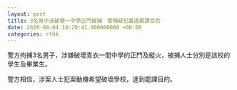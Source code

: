 ```yaml
---
layout: post
title: 3名男子涉破壞一中學正門被捕　警稱疑犯冀達罷課目的
date: 2020-08-04 18:20:41.000000000 +08:00
categories: rthk
---
```


警方拘捕3名男子，涉嫌破壞青衣一間中學的正門及縱火，被捕人士分別是該校的學生及畢業生。

警方相信，涉案人士犯案動機希望破壞學校，達到罷課目的。
